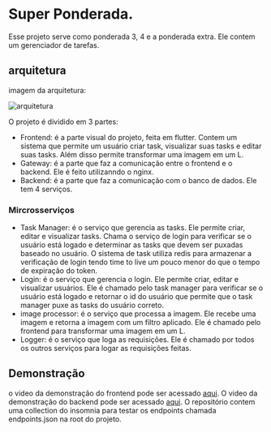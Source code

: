 # Super Ponderada.

Esse projeto serve como ponderada 3, 4 e a ponderada extra. Ele contem um gerenciador de tarefas.

## arquitetura

imagem da arquitetura:

![arquitetura](./arquitetura.png)

O projeto é dividido em 3 partes:

- Frontend: é a parte visual do projeto, feita em flutter. Contem um sistema que permite um usuário criar task, visualizar suas tasks e editar suas tasks. Além disso permite transformar uma imagem em um L.
- Gateway: é a parte que faz a comunicação entre o frontend e o backend. Ele é feito utilizanndo o nginx.
- Backend: é a parte que faz a comunicação com o banco de dados. Ele tem 4 serviços.
  
### Mircrosserviços

- Task Manager: é o serviço que gerencia as tasks. Ele permite criar, editar e visualizar tasks. Chama o serviço de login para verificar se o usuário está logado e determinar as tasks que devem ser puxadas baseado no usuário. O sistema de task utiliza redis para armazenar a verificação de login tendo time to live um pouco menor do que o tempo de expiração do token.
- Login: é o serviço que gerencia o login. Ele permite criar, editar e visualizar usuários. Ele é chamado pelo task manager para verificar se o usuário está logado e retornar o id do usuário que permite que o task manager puxe as tasks do usuário correto.
- image processor: é o serviço que processa a imagem. Ele recebe uma imagem e retorna a imagem com um filtro aplicado. Ele é chamado pelo frontend para transformar uma imagem em um L.
- Logger: é o serviço que loga as requisições. Ele é chamado por todos os outros serviços para logar as requisições feitas.

## Demonstração

o video da demonstração do frontend pode ser acessado [aqui](https://youtu.be/vkThyvuH4HU). O video da demonstração do backend pode ser acessado [aqui](https://youtu.be/_J0PBl4kecI). O repositório contem uma collection do insomnia para testar os endpoints chamada endpoints.json na root do projeto.
